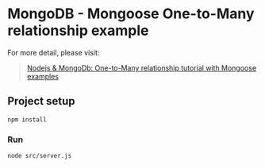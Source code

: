 # MongoDB - Mongoose One-to-Many relationship example

For more detail, please visit:
> [Nodejs & MongoDb: One-to-Many relationship tutorial with Mongoose examples](https://bezkoder.com/mongoose-one-to-many-relationship/)

## Project setup
```
npm install
```

### Run
```
node src/server.js
```
